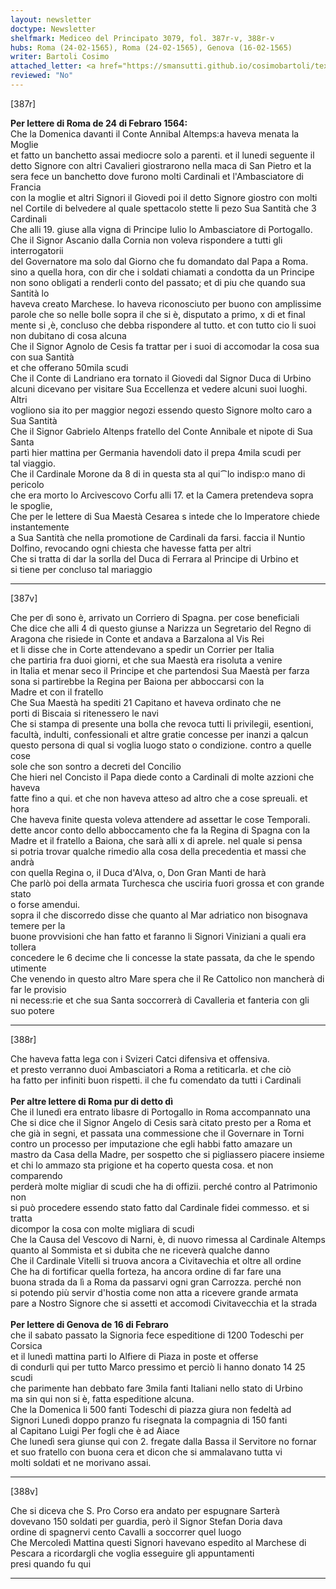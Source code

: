 ```yaml
---
layout: newsletter
doctype: Newsletter
shelfmark: Mediceo del Principato 3079, fol. 387r-v, 388r-v
hubs: Roma (24-02-1565), Roma (24-02-1565), Genova (16-02-1565)
writer: Bartoli Cosimo
attached_letter: <a href="https://smansutti.github.io/cosimobartoli/texts/2977_048/">2977_048</a>
reviewed: "No"
---
```


[387r]  
  
  
<strong>Per lettere di Roma de 24 di Febraro 1564:</strong>  
Che la Domenica davanti il Conte Annibal Altemps:a haveva menata la Moglie  
et fatto un banchetto assai mediocre solo a parenti. et il lunedi seguente il  
detto Signore con altri Cavalieri giostrarono nella maca di San Pietro et la  
sera fece un banchetto dove furono molti Cardinali et l'Ambasciatore di Francia  
con la moglie et altri Signori il Giovedi poi il detto Signore giostro con molti  
nel Cortile di belvedere al quale spettacolo stette li pezo Sua Santità che 3 Cardinali  
Che alli 19. giuse alla vigna di Principe Iulio lo Ambasciatore di Portogallo.  
Che il Signor Ascanio dalla Cornia non voleva rispondere a tutti gli interrogatorii  
del Governatore ma solo dal Giorno che fu domandato dal Papa a Roma.  
sino a quella hora, con dir che i soldati chiamati a condotta da un Principe  
non sono obligati a renderli conto del passato; et di piu che quando sua Santità lo  
haveva creato Marchese. lo haveva riconosciuto per buono con amplissime  
parole che so nelle bolle sopra il che si è, disputato a primo, x di et final  
mente si ,è, concluso che debba rispondere al tutto. et con tutto cio li suoi  
non dubitano di cosa alcuna  
Che il Signor Agnolo de Cesis fa trattar per i suoi di accomodar la cosa sua con sua Santità  
et che offerano 50mila scudi  
Che il Conte di Landriano era tornato il Giovedi dal Signor Duca di Urbino  
alcuni dicevano per visitare Sua Eccellenza et vedere alcuni suoi luoghi. Altri  
vogliono sia ito per maggior negozi essendo questo Signore molto caro a Sua Santità  
Che il Signor Gabrielo Altenps fratello del Conte Annibale et nipote di Sua Santa  
partì hier mattina per Germania havendoli dato il prepa 4mila scudi per  
tal viaggio.  
Che il Cardinale Morone da 8 di in questa sta al qui⁀lo indisp:o mano di pericolo  
che era morto lo Arcivescovo Corfu alli 17. et la Camera pretendeva sopra  
le spoglie,  
Che per le lettere di Sua Maestà Cesarea s intede che lo Imperatore chiede instantemente  
a Sua Santità che nella promotione de Cardinali da farsi. faccia il Nuntio  
Dolfino, revocando ogni chiesta che havesse fatta per altri  
Che si tratta di dar la sorlla del Duca di Ferrara al Principe di Urbino et  
si tiene per concluso tal mariaggio  
  
---  

[387v]  
  
  
Che per dì sono è, arrivato un Corriero di Spagna. per cose beneficiali  
Che dice che alli 4 di questo giunse a Narizza un Segretario del Regno di  
Aragona che risiede in Conte et andava a Barzalona al Vis Rei  
et li disse che in Corte attendevano a spedir un Corrier per Italia  
che partiria fra duoi giorni, et che sua Maestà era risoluta a venire  
in Italia et menar seco il Principe et che partendosi Sua Maestà per farza  
sona si partirebbe la Regina per Baiona per abboccarsi con la  
Madre et con il fratello  
Che Sua Maestà ha spediti 21 Capitano et haveva ordinato che ne  
porti di Biscaia si ritenessero le navi  
Che si stampa di presente una bolla che revoca tutti li privilegii, esentioni,  
facultà, indulti, confessionali et altre gratie concesse per inanzi a qalcun  
questo persona di qual si voglia luogo stato o condizione. contro a quelle cose  
sole che son sontro a decreti del Concilio  
Che hieri nel Concisto il Papa diede conto a Cardinali di molte azzioni che haveva  
fatte fino a qui. et che non haveva atteso ad altro che a cose spreuali. et hora  
Che haveva finite questa voleva attendere ad assettar le cose Temporali.  
dette ancor conto dello abboccamento che fa la Regina di Spagna con la  
Madre et il fratello a Baiona, che sarà alli x di aprele. nel quale si pensa  
si potria trovar qualche rimedio alla cosa della precedentia et massi che andrà  
con quella Regina o, il Duca d'Alva, o, Don Gran Manti de harà  
Che parlò poi della armata Turchesca che usciria fuori grossa et con grande stato  
o forse amendui.  
sopra il che discorredo disse che quanto al Mar adriatico non bisognava temere per la  
buone provvisioni che han fatto et faranno li Signori Viniziani a quali era tollera  
concedere le 6 decime che li concesse la state passata, da che le spendo utimente  
Che venendo in questo altro Mare spera che il Re Cattolico non mancherà di far le provisio  
ni necess:rie et che sua Santa soccorrerà di Cavalleria et fanteria con gli  
suo potere  
  
---  

[388r]  
  
  
Che haveva fatta lega con i Svizeri Catci difensiva et offensiva.  
et presto verranno duoi Ambasciatori a Roma a retiticarla. et che ciò  
ha fatto per infiniti buon rispetti. il che fu comendato da tutti i Cardinali  
<br/><strong>Per altre lettere di Roma pur di detto dì</strong>  
Che il lunedì era entrato libasre di Portogallo in Roma accompannato una  
Che si dice che il Signor Angelo di Cesis sarà citato presto per a Roma et  
che già in segni, et passata una commessione che il Governare in Torni  
contro un processo per imputazione che egli habbi fatto amazare un  
mastro da Casa della Madre, per sospetto che si pigliassero piacere insieme  
et chi lo ammazo sta prigione et ha coperto questa cosa. et non comparendo  
perderà molte migliar di scudi che ha di offizii. perché contro al Patrimonio non  
si può procedere essendo stato fatto dal Cardinale fidei commesso. et si tratta  
dicompor la cosa con molte migliara di scudi  
Che la Causa del Vescovo di Narni, è, di nuovo rimessa al Cardinale Altemps  
quanto al Sommista et si dubita che ne riceverà qualche danno  
Che il Cardinale Vitelli si truova ancora a Civitavechia et oltre all ordine  
Che ha di fortificar quella forteza, ha ancora ordine di far fare una  
buona strada da lì a Roma da passarvi ogni gran Carrozza. perché non  
si potendo più servir d'hostia come non atta a ricevere grande armata  
pare a Nostro Signore che si assetti et accomodi Civitavecchia et la strada  
<br/><strong>Per lettere di Genova de 16 di Febraro</strong>  
che il sabato passato la Signoria fece espeditione di 1200 Todeschi per Corsica  
et il lunedì mattina parti lo Alfiere di Piaza in poste et offerse  
di condurli qui per tutto Marco pressimo et perciò li hanno donato 14 25 scudi  
che parimente han debbato fare 3mila fanti Italiani nello stato di Urbino  
ma sin qui non si è, fatta espeditione alcuna.  
Che la Domenica li 500 fanti Todeschi di piazza giura non fedeltà ad  
Signori Lunedì doppo pranzo fu risegnata la compagnia di 150 fanti  
al Capitano Luigi Per fogli che è ad Aiace  
Che lunedì sera giunse qui con 2. fregate dalla Bassa il Servitore no fornar  
et suo fratello con buona cera et dicon che si ammalavano tutta vi  
molti soldati et ne morivano assai.  
  
---  

[388v]  
  
  
Che si diceva che S. Pro Corso era andato per espugnare Sarterà  
dovevano 150 soldati per guardia, però il Signor Stefan Doria dava  
ordine di spagnervi cento Cavalli a soccorrer quel luogo  
Che Mercoledì Mattina questi Signori havevano espedito al Marchese di  
Pescara a ricordargli che voglia esseguire gli appuntamenti  
presi quando fu qui  
  
---  

